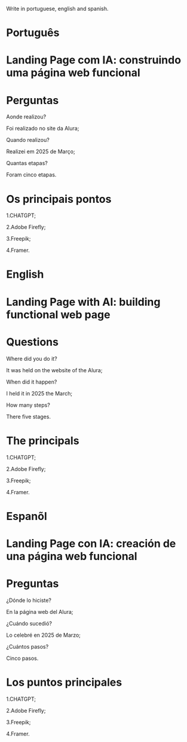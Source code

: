 Write in portuguese, english and spanish.

# Português 

#  Landing Page com IA: construindo uma página web funcional


# Perguntas

Aonde realizou?

Foi realizado no site da Alura;

Quando realizou?

Realizei em 2025 de Março;

Quantas etapas?

Foram cinco etapas.

# Os principais pontos

1.CHATGPT;

2.Adobe Firefly;

3.Freepik;

4.Framer.


# English

#  Landing Page with AI: building  functional web page

# Questions

Where did you do it?

It was held on the website of the Alura;

When did it happen?

I held it in 2025 the March;

How many steps?

There five stages.

# The principals

1.CHATGPT;

2.Adobe Firefly;

3.Freepik;

4.Framer.


# Espanõl

# Landing Page con IA: creación de una página web funcional

# Preguntas

¿Dónde lo hiciste?

En la página web del Alura;

¿Cuándo sucedió?

Lo celebré en 2025 de Marzo;

¿Cuántos pasos?

Cinco  pasos.

# Los puntos principales

1.CHATGPT;

2.Adobe Firefly;

3.Freepik;

4.Framer.
